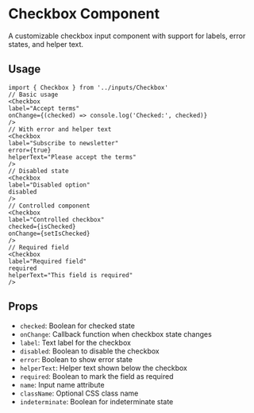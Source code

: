 # Checkbox Component

A customizable checkbox input component with support for labels, error states, and helper text.

## Usage

```tsx
import { Checkbox } from '../inputs/Checkbox'
// Basic usage
<Checkbox
label="Accept terms"
onChange={(checked) => console.log('Checked:', checked)}
/>
// With error and helper text
<Checkbox
label="Subscribe to newsletter"
error={true}
helperText="Please accept the terms"
/>
// Disabled state
<Checkbox
label="Disabled option"
disabled
/>
// Controlled component
<Checkbox
label="Controlled checkbox"
checked={isChecked}
onChange={setIsChecked}
/>
// Required field
<Checkbox
label="Required field"
required
helperText="This field is required"
/>
```

## Props

- `checked`: Boolean for checked state
- `onChange`: Callback function when checkbox state changes
- `label`: Text label for the checkbox
- `disabled`: Boolean to disable the checkbox
- `error`: Boolean to show error state
- `helperText`: Helper text shown below the checkbox
- `required`: Boolean to mark the field as required
- `name`: Input name attribute
- `className`: Optional CSS class name
- `indeterminate`: Boolean for indeterminate state

